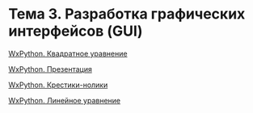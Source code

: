 # Тема 3. Разработка графических интерфейсов (GUI)

[WxPython. Квадратное уравнение](https://github.com/python-advance/t3-gui-Akwatore/blob/master/%D0%9A%D0%B2%D0%B0%D0%B4%D1%80%D0%B0%D1%82%D0%BD%D0%BE%D0%B5%20%D1%83%D1%80%D0%B0%D0%B2%D0%BD%D0%B5%D0%BD%D0%B8%D0%B5.%20%D0%9F%D0%BB%D1%8F%D1%81%D0%BA%D0%B8%D0%BD%D0%B0%2C%20%D0%A8%D0%B0%D0%BD%D0%B4%D1%8B%D0%B1%D0%B8%D0%BD%D0%B0.py)

[WxPython. Презентация](https://docs.google.com/presentation/d/1wVzwMX7ZmXMChFIDQLcU4dtHDAEtUiDACuLWTOqqNWU/edit#slide=id.p)

[WxPython. Крестики-нолики](https://github.com/python-advance/t3-gui-Akwatore/blob/master/WxPython.%20%D0%9A%D1%80%D0%B5%D1%81%D1%82%D0%B8%D0%BA%D0%B8-%D0%BD%D0%BE%D0%BB%D0%B8%D0%BA%D0%B8.py)

[WxPython. Линейное уравнение](https://github.com/python-advance/t3-gui-Akwatore/blob/master/WxPython.%20%D0%9B%D0%B8%D0%BD%D0%B5%D0%B9%D0%BD%D0%BE%D0%B5%20%D1%83%D1%80%D0%B0%D0%B2%D0%BD%D0%B5%D0%BD%D0%B8%D0%B5.py)

